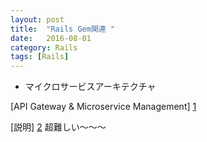 ```yaml
---
layout: post
title:  "Rails Gem関連 "
date:   2016-08-01
category: Rails
tags: [Rails]
---
```


- マイクロサービスアーキテクチャ   

[API Gateway & Microservice Management] [1]

[1]: https://github.com/Mashape/kong

[説明] [2]
超難しい～～～

[2]: http://qiita.com/awakia/items/235cf6fd299634391ce6